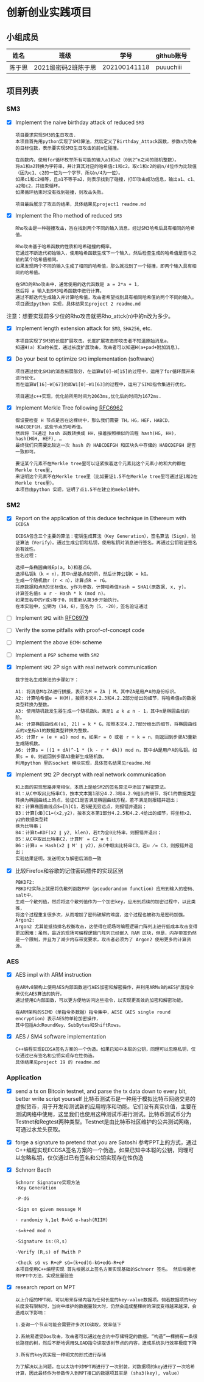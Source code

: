 
# 创新创业实践项目

## 小组成员

| 姓名   | 班级          | 学号             | github账号|
| ------ | ------------- | ----------------| ---------|
|陈于思 | 2021级密码2班陈于思 | 202100141118 | puuuchiii|

## 项目列表

### SM3

- [x] Implement the naive birthday attack of reduced `SM3`

      项目要求实现SM3的生日攻击.
      本项目首先用python实现了SM3算法，然后定义了Birthday_Attack函数，参数n为攻击的目标位数，表示要实现SM3生日攻击的前n位碰撞。

      在函数内，使用for循环枚举所有可能的输入a1和a2（0到2^n之间的随机整数）。
      将a1和a2转换为字符串，并计算其对应的哈希值c1和c2。取c1和c2的前n/4位作为比较值（因为c1、c2的一位为一个字节，所以n/4为一位）。
      如果c1和c2相等，且a1不等于a2，则表示找到了碰撞，打印攻击成功信息，输出a1、c1、a2和c2，并结束循环。
      如果循环结束时没有找到碰撞，则攻击失败。

      项目最后展示了攻击的结果，具体结果见project1 readme.md

      
- [x] Implement the Rho method of reduced `SM3`
      
      Rho攻击是一种碰撞攻击，旨在找到两个不同的输入消息，经过SM3哈希后具有相同的哈希值。

      Rho攻击基于哈希函数的性质和哈希碰撞的概率。
      它通过不断迭代初始输入，使用哈希函数生成下一个输入，然后检查生成的哈希值是否与之前的某个哈希值相同。
      如果发现两个不同的输入生成了相同的哈希值，那么就找到了一个碰撞，即两个输入具有相同的哈希值。

      在SM3的Rho攻击中，通常使用的迭代函数是 a = 2*a + 1，
      然后将 a 输入到SM3哈希函数中进行计算。
      通过不断迭代生成输入并计算哈希值，攻击者希望找到具有相同哈希值的两个不同的输入。
      项目通过python 实现，具体结果见project 2 readme.md

注意：想要实现前多少位的Rho攻击就把Rho_attck(n)中的n改为多少。
- [x] Implement length extension attack for `SM3`, `SHA256`, etc.

      本项目实现了SM3的长度扩展攻击。长度扩展攻击即攻击者不知道原始消息a，
      知道H(a）和a的长度，通过长度扩展攻击，攻击者可以知道H(a+pad+附加消息)。
      
      
- [x] Do your best to optimize `SM3` implementation (software)
      
      项目通过优化SM3的消息拓展部分，在运算W[0]—W[15]的过程中，运用了for循环展开来进行优化，
      而在运算W[16]—W[67]的即W1[0]—W1[63]的过程中，运用了SIMD指令集进行优化。
      
      项目通过c++实现，优化前所用时间为2063ms,优化后的时间为1672ms.
- [x] Implement Merkle Tree following [RFC6962](https://www.rfc-editor.org/info/rfc6962)

      假设要检查 H 节点是否在这棵树中，那么我们需要 TH，HG，HEF，HABCD，HABCDEFGH，这些节点的哈希值。
      然后将 TH通过 hash 函数转换成 HH，接着按照相似的流程 hash(HG, HH)，hash(HGH, HEF), …
      最终我们只需要比较这一次 hash 的 HABCDEFGH 和区块头中存储的 HABCDEFGH 是否一致即可。

      要证某个元素不在Merkle tree里可以证紧挨着这个元素比这个元素小的和大的都在Merkle tree里,
      来证明这个元素不在Merkle tree里（比如要证1.5不在Merkle tree里可通过证1和2在Merkle tree里）。
      本项目由python 实现，证明了点1.5不在建立的mekel树中。      
### SM2

- [x] Report on the application of this deduce technique in Ethereum with `ECDSA`

      ECDSA包含三个主要的算法：密钥生成算法（Key Generation），签名算法（Sign），验证算法（Verify）。通过生成公钥和私钥，使用私钥对消息进行签名，再通过公钥验证签名的有效性。
      签名过程：

      选择一条椭圆曲线Ep(a, b)和基点G。
      选择私钥k（k < n），其中n是基点G的阶，然后计算公钥K = kG。
      生成一个随机数r（r < n），计算点R = rG。
      将原数据和点R的坐标值x、y作为参数，计算哈希值Hash = SHA1(原数据, x, y)。
      计算签名值s ≡ r - Hash * k (mod n)。
      如果签名中的r或s等于0，则重新从第3步开始执行。
      在本实验中，公钥为（14，6），签名为（5，-20），签名验证通过
- [ ] Implement `SM2` with [RFC6979](https://www.rfc-editor.org/info/rfc6979)
- [ ] Verify the some pitfalls with proof-of-concept code
- [ ] Implement the above `ECMH` scheme
- [ ] Implement a `PGP` scheme with `SM2`

- [x] Implement `SM2` 2P sign with real network communication

      数字签名生成算法的步骤如下：

      A1: 将消息M与ZA进行拼接，表示为M = ZA | M。其中ZA是用户A的身份标识。
      A2: 计算哈希值e = H(M)，按照本文4.2.3和4.2.2部分给出的细节，将哈希值e的数据类型转换为整数。
      A3: 使用随机数发生器生成一个随机数k，满足1 ≤ k ≤ n - 1，其中n是椭圆曲线的阶。
      A4: 计算椭圆曲线点(a1, 21) = k * G，按照本文4.2.7部分给出的细节，将椭圆曲线点的x坐标a1的数据类型转换为整数。
      A5: 计算r = (e + a1) mod n，如果r = 0 或者 r + k = n，则返回到步骤A3重新生成随机数。
      A6: 计算s = ((1 + dA)^-1 * (k - r * dA)) mod n，其中dA是用户A的私钥。如果s = 0，则返回到步骤A3重新生成随机数。
      利用python 里的socket 模块实现，具体签名结果见readme.Md
- [x] Implement `SM2` 2P decrypt with real network communication
      
      和上面的实现思路非常相似，本质上是给SM2的签名算法中添加了解密算法。
      B1：从C中取出比特串C1，按本文本第1部分4.2.3和4.2.9给出的细节，将C1的数据类型转换为椭圆曲线上的点，验证C1是否满足椭圆曲线方程，若不满足则报错并退出；
      B2：计算椭圆曲线点S=[h]C1，若S是无穷远点，则报错并退出；
      B3：计算[dB]C1=(x2,y2)，按本文本第1部分4.2.5和4.2.4给出的细节，将坐标x2、y2的数据类型转
      换为比特串；
      B4：计算t=KDF(x2 ∥ y2, klen)，若t为全0比特串，则报错并退出；
      B5：从C中取出比特串C2，计算M′ = C2 ⊕ t；
      B6：计算u = Hash(x2 ∥ M′ ∥ y2)，从C中取出比特串C3，若u ̸= C3，则报错并退出；
      实验结果证明，发送明文与解密后消息一致
- [x] 比较Firefox和谷歌的记住密码插件的实现区别
      
      PBKDF2:
      PBKDF2实际上就是将伪散列函数PRF（pseudorandom function）应用到输入的密码、salt中，
      生成一个散列值，然后将这个散列值作为一个加密key，应用到后续的加密过程中，以此类推，
      将这个过程重复很多次，从而增加了密码破解的难度，这个过程也被称为是密码加强。
      Argon2:
      Argon2 尤其能抵挡排名权衡攻击，这使得在现场可编程逻辑门阵列上进行低成本攻击变得更加困难：虽然，最近的现场可编程逻辑门阵列已经嵌入 RAM 区块，但是，内存带宽仍然是一个限制，并且为了减少内存带宽要求，攻击者必须为了 Argon2 使用更多的计算资源。
### AES
- [x] AES impl with ARM instruction
      
      在ARMv8架构上使用AES内部函数进行AES加密和解密操作，并利用ARMv8的AES扩展指令来优化AES算法的执行。
      通过使用C内部函数，可以更方便地访问这些指令，以实现更高效的加密和解密功能。

      在ARM架构的SIMD（单指令多数据）指令集中，AESE（AES single round encryption）表示AES的单轮加密操作，
      其中包括AddRoundKey、SubBytes和ShiftRows。
- [x] AES / SM4 software implementation
      
      C++编程实现ECDSA签名方案的一个伪造。如果已知中本聪的公钥，同理可以忽略私钥，仅仅通过已有签名和公钥实现存在性伪造。
      具体结果见project 19 的 readme.md
### Application
- [x] send a tx on Bitcoin testnet, and parse the tx data down to every bit, better write script yourself
      比特币测试币是一种用于模拟比特币网络交易的虚拟货币，用于开发和测试新的应用程序和功能。它们没有真实价值，主要在测试网络中使用，这里我们也使用这种测试币进行测试。比特币测试币分为Testnet和Regtest两种类型。Testnet是由比特币社区维护的公共测试网络，可通过水龙头获取。
- [x] forge a signature to pretend that you are Satoshi
      参考PPT上的方式，通过C++编程实现ECDSA签名方案的一个伪造。如果已知中本聪的公钥，同理可以忽略私钥，仅仅通过已有签名和公钥实现存在性伪造
      
- [x] Schnorr Bacth

      Schnorr Signature实现方法
      ·Key Generation 
      
      ·P-dG 
      
      ·Sign on given message M 
      
      · randomiy k,1et R=kG e-hash(RIIM) 
      
      ·s=k+ed mod n 
      
      ·Signature is:(R,s) 
      
      ·Verify (R,s) of Mwith P 
      
      ·Check sG vs R+eP sG=(k+ed)G-kG+edG-R+eP
      本项目使用C++编程实现 首先根据以上签名方案实现基础的Schnorr 签名。 然后根据老师PPT中方法，实现批量验签
- [x] research report on MPT

      以上介绍的MPT树，可以用来存储内容为任何长度的key-value数据项。倘若数据项的key长度没有限制时，当树中维护的数据量较大时，仍然会造成整棵树的深度变得越来越深，会造成以下影响：

      1.查询一个节点可能会需要许多次IO读取，效率低下
      
      2.系统易遭受Dos攻击，攻击者可以通过在合约中存储特定的数据，“构造”一棵拥有一条很长路径的树，然后不断地调用SLOAD指令读取该树节点的内容，造成系统执行效率极度下降
      
      3.所有的key其实是一种明文的形式进行存储
      
      为了解决以上问题，在以太坊中对MPT再进行了一次封装，对数据项的key进行了一次哈希计算，因此最终作为参数传入到MPT接口的数据项其实是 (sha3(key), value)
